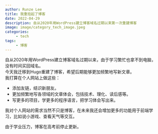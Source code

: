 ```yaml
---
author: Runze Lee
title: 我重拾起了博客
date: 2022-04-29
description: 自从2020年用WordPress建立博客域名过期以来第一次重建博客
image: image/category_tech_image.jpeg
categories: 
     - tech
tags:
     - 博客
---
```


自从2020年用WordPress建立博客域名过期以来，由于学习繁忙也拿不到电脑，没有时间买回域名。  
今天我迁移到Hugo重建了博客，希望后期能够更加频繁地写新文章。  
我打算在个人网站上做这些：  
 - 添加友链，结识新朋友。
 - 更加频繁地写各领域的文章体会，包括技术、理化、读后感等。
 - 写更多的项目，学更多的程序语言，把学习体会写出来。
    
我对个人网站的需求当然不只是博客，在未来我还会增加更多的功能用于前端学习，比如说小游戏、查看天气等交互。  


由于学业压力，博客在高考前停止更新。
